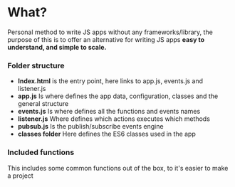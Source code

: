 # What?

 Personal method to write JS apps without any frameworks/library, the purpose of this is to offer an alternative for writing JS apps **easy to understand, and simple to scale.**
 
### Folder structure

 - **Index.html** is the entry point, here links to app.js, events.js and listener.js
 - **app.js** Is where defines the app data, configuration, classes and the general structure
 - **events.js** Is where defines all the functions and events names
 - **listener.js** Where defines which actions executes which methods
 - **pubsub.js** Is the publish/subscribe events engine
 - **classes folder** Here defines the ES6 classes used in the app

### Included functions

This includes some common functions out of the box, to it's easier to make a project